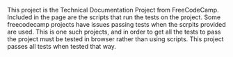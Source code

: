 This project is the Technical Documentation Project from FreeCodeCamp. Included in the page are the scripts that run the tests on the project.
Some freecodecamp projects have issues passing tests when the scrpits provided are used. This is one such projects, and in order to get all the tests to pass the project must be tested in browser rather than using scripts. 
This project passes all tests when tested that way.  
